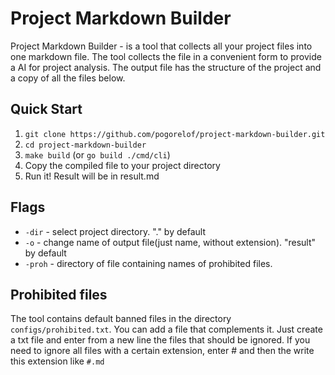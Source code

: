 # Project Markdown Builder
Project Markdown Builder - is a tool that collects all your project files into one markdown file. The tool collects the file in a convenient form to provide a AI for project analysis. The output file has the structure of the project and a copy of all the files below. 

## Quick Start
1. `git clone https://github.com/pogorelof/project-markdown-builder.git`
2. `cd project-markdown-builder `
3. `make build` (or `go build ./cmd/cli`)
4. Copy the compiled file to your project directory
5. Run it! Result will be in result.md 

## Flags
- `-dir` - select project directory. "." by  default
- `-o` - change name of output file(just name, without extension). "result" by  default 
- `-proh` - directory of file containing names of prohibited files.

## Prohibited files
The tool contains default banned files in the directory `configs/prohibited.txt`. You can add a file that complements it. Just create a txt file and enter from a new line the files that should be ignored. If you need to ignore all files with a certain extension, enter # and then the write this extension like `#.md`

